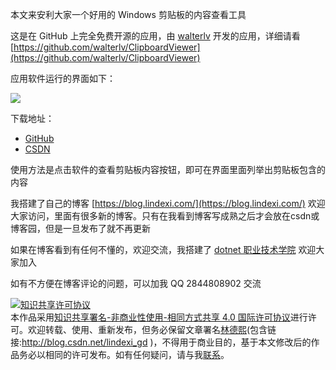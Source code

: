 
本文来安利大家一个好用的 Windows 剪贴板的内容查看工具

<!--more-->


<!-- CreateTime:2021/8/23 16:49:17 -->
<!-- 发布 -->

这是在 GitHub 上完全免费开源的应用，由 [walterlv](https://github.com/walterlv) 开发的应用，详细请看 [https://github.com/walterlv/ClipboardViewer](https://github.com/walterlv/ClipboardViewer)

应用软件运行的界面如下：

<!-- ![](image/WPF 推荐一个剪贴板内容查看工具/WPF 推荐一个剪贴板内容查看工具0.png) -->

![](http://image.acmx.xyz/lindexi%2F202193208176858.jpg)

下载地址：

- [GitHub](https://github.com/walterlv/ClipboardViewer/releases)
- [CSDN](https://download.csdn.net/download/lindexi_gd/21911849)

使用方法是点击软件的查看剪贴板内容按钮，即可在界面里面列举出剪贴板包含的内容



我搭建了自己的博客 [https://blog.lindexi.com/](https://blog.lindexi.com/) 欢迎大家访问，里面有很多新的博客。只有在我看到博客写成熟之后才会放在csdn或博客园，但是一旦发布了就不再更新

如果在博客看到有任何不懂的，欢迎交流，我搭建了 [dotnet 职业技术学院](https://t.me/dotnet_campus) 欢迎大家加入

如有不方便在博客评论的问题，可以加我 QQ 2844808902 交流

<a rel="license" href="http://creativecommons.org/licenses/by-nc-sa/4.0/"><img alt="知识共享许可协议" style="border-width:0" src="https://licensebuttons.net/l/by-nc-sa/4.0/88x31.png" /></a><br />本作品采用<a rel="license" href="http://creativecommons.org/licenses/by-nc-sa/4.0/">知识共享署名-非商业性使用-相同方式共享 4.0 国际许可协议</a>进行许可。欢迎转载、使用、重新发布，但务必保留文章署名[林德熙](http://blog.csdn.net/lindexi_gd)(包含链接:http://blog.csdn.net/lindexi_gd )，不得用于商业目的，基于本文修改后的作品务必以相同的许可发布。如有任何疑问，请与我[联系](mailto:lindexi_gd@163.com)。
